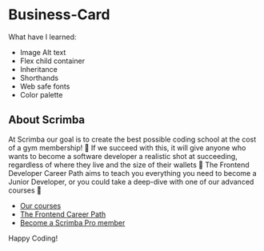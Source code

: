 # Business-Card
What have I learned:
<ul>
  <li>Image Alt text</li>
    <li>Flex child container</li>
    <li>Inheritance</li>
  <li>Shorthands</li>
  <li>Web safe fonts</li>
    <li>Color palette</li>
  </ul>

## About Scrimba

At Scrimba our goal is to create the best possible coding school at the cost of a gym membership! 💜
If we succeed with this, it will give anyone who wants to become a software developer a realistic shot at succeeding, regardless of where they live and the size of their wallets 🎉
The Frontend Developer Career Path aims to teach you everything you need to become a Junior Developer, or you could take a deep-dive with one of our advanced courses 🚀

- [Our courses](https://scrimba.com/allcourses)
- [The Frontend Career Path](https://scrimba.com/learn/frontend)
- [Become a Scrimba Pro member](https://scrimba.com/pricing)

Happy Coding!
